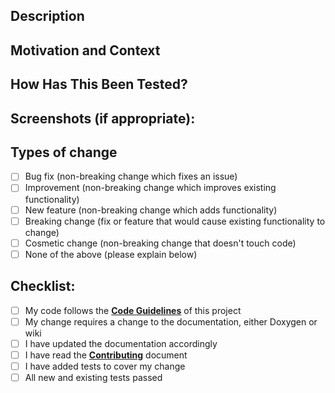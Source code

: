 <!--- Provide a general summary of your change in the Pull Request title above -->

## Description
<!--- Describe your change in detail -->

## Motivation and Context
<!--- Why is this change required? What problem does it solve? -->
<!--- If it fixes an open issue, please link to the issue here -->

## How Has This Been Tested?
<!--- Please describe in detail how you tested your change -->
<!--- Include details of your testing environment, and the tests you ran to -->
<!--- see how your change affects other areas of the code, etc -->

## Screenshots (if appropriate):

## Types of change
<!--- What type of change does your code introduce? Put an `x` in all the boxes that apply like this: [X] -->
- [ ] Bug fix (non-breaking change which fixes an issue)
- [ ] Improvement (non-breaking change which improves existing functionality)
- [ ] New feature (non-breaking change which adds functionality)
- [ ] Breaking change (fix or feature that would cause existing functionality to change)
- [ ] Cosmetic change (non-breaking change that doesn't touch code)
- [ ] None of the above (please explain below)

## Checklist:
<!--- Go over all the following points, and put an `X` in all the boxes that apply like this: [X] -->
<!--- If you're unsure about any of these, don't hesitate to ask. We're here to help! -->
- [ ] My code follows the **[Code Guidelines](CODE_GUIDELINES.md)** of this project 
- [ ] My change requires a change to the documentation, either Doxygen or wiki
- [ ] I have updated the documentation accordingly
- [ ] I have read the **[Contributing](CONTRIBUTING.md)** document
- [ ] I have added tests to cover my change
- [ ] All new and existing tests passed
